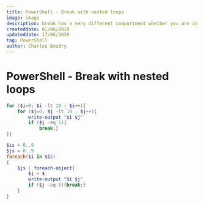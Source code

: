```yaml
---
title: PowerShell - Break with nested loops 
image: image
description: break has a very different comportment whether you are in a for each or in a for loop. Let's understand why.
createddate: 01/06/2019
updateddate: 17/06/2020
tag: PowerShell
author: Charles Boudry
---
```


# PowerShell - Break with nested loops

```powershell
for ($i=0; $i -lt 10 ; $i++){
	for ($j=0; $j -lt 10 ; $j++){
		write-output "$i $j"
		if ($j -eq 5){
			break;}
}}
```

```powershell
$is = 0..9
$js = 0..9
foreach($i in $is)
{
	$js | foreach-object{
		$j = $_
		write-output "$i $j"
		if ($j -eq 5){break;}
	}
}
```
